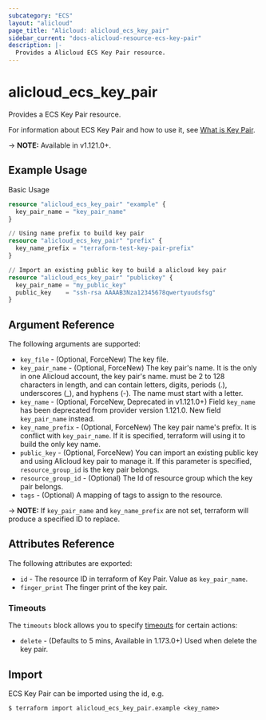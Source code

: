 ```yaml
---
subcategory: "ECS"
layout: "alicloud"
page_title: "Alicloud: alicloud_ecs_key_pair"
sidebar_current: "docs-alicloud-resource-ecs-key-pair"
description: |-
  Provides a Alicloud ECS Key Pair resource.
---
```


# alicloud\_ecs\_key\_pair

Provides a ECS Key Pair resource.

For information about ECS Key Pair and how to use it, see [What is Key Pair](https://www.alibabacloud.com/help/en/doc-detail/51771.htm).

-> **NOTE:** Available in v1.121.0+.

## Example Usage

Basic Usage

```terraform
resource "alicloud_ecs_key_pair" "example" {
  key_pair_name = "key_pair_name"
}

// Using name prefix to build key pair
resource "alicloud_ecs_key_pair" "prefix" {
  key_name_prefix = "terraform-test-key-pair-prefix"
}

// Import an existing public key to build a alicloud key pair
resource "alicloud_ecs_key_pair" "publickey" {
  key_pair_name = "my_public_key"
  public_key    = "ssh-rsa AAAAB3Nza12345678qwertyuudsfsg"
}

```

## Argument Reference

The following arguments are supported:

* `key_file` - (Optional, ForceNew) The key file.
* `key_pair_name` - (Optional, ForceNew) The key pair's name. It is the only in one Alicloud account, the key pair's name. must be 2 to 128 characters in length, and can contain letters, digits, periods (.), underscores (_), and hyphens (-). The name must start with a letter.
* `key_name` - (Optional, ForceNew, Deprecated in v1.121.0+) Field `key_name` has been deprecated from provider version 1.121.0. New field `key_pair_name` instead.
* `key_name_prefix` - (Optional, ForceNew) The key pair name's prefix. It is conflict with `key_pair_name`. If it is specified, terraform will using it to build the only key name.
* `public_key` - (Optional, ForceNew) You can import an existing public key and using Alicloud key pair to manage it. If this parameter is specified, `resource_group_id` is the key pair belongs.
* `resource_group_id` - (Optional) The Id of resource group which the key pair belongs.
* `tags` - (Optional) A mapping of tags to assign to the resource.

-> **NOTE:** If `key_pair_name` and `key_name_prefix` are not set, terraform will produce a specified ID to replace.

## Attributes Reference

The following attributes are exported:

* `id` - The resource ID in terraform of Key Pair. Value as `key_pair_name`.
* `finger_print` The finger print of the key pair.

### Timeouts

The `timeouts` block allows you to specify [timeouts](https://www.terraform.io/docs/configuration-0-11/resources.html#timeouts) for certain actions:

* `delete` - (Defaults to 5 mins, Available in 1.173.0+) Used when delete the key pair.

## Import

ECS Key Pair can be imported using the id, e.g.

```
$ terraform import alicloud_ecs_key_pair.example <key_name>
```
